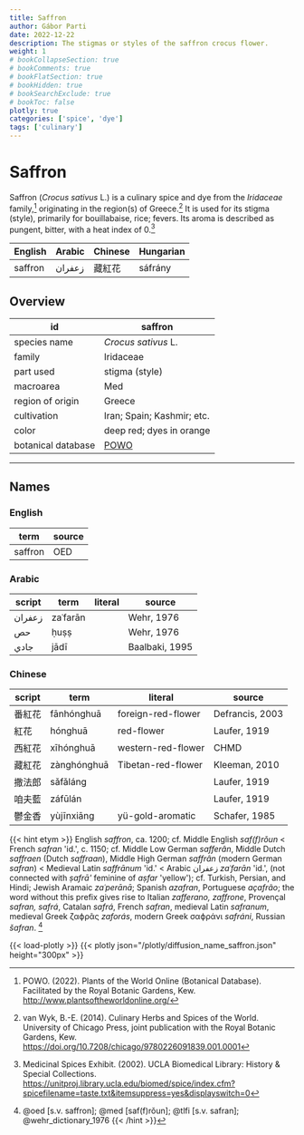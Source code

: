 ```yaml
---
title: Saffron
author: Gábor Parti
date: 2022-12-22
description: The stigmas or styles of the saffron crocus flower.
weight: 1
# bookCollapseSection: true
# bookComments: true
# bookFlatSection: true
# bookHidden: true
# bookSearchExclude: true
# bookToc: false
plotly: true
categories: ['spice', 'dye']
tags: ['culinary']
---
```


# Saffron

Saffron (*Crocus sativus* L.) is a culinary spice and dye from the *Iridaceae* family,[^powo] originating in the region(s) of Greece.[^van_wyk_culinary_2014] It is used for its stigma (style), primarily for bouillabaise, rice; fevers. Its aroma is described as pungent, bitter, with a heat index of 0.[^ucla_medicinal_2002]

|English|Arabic|Chinese|Hungarian|
|-------|------|-------|---------|
|saffron|زعفران|  藏紅花  | sáfrány |

## Overview

|        id        |                      saffron                      |
|------------------|---------------------------------------------------|
|   species name   |                *Crocus sativus* L.                |
|      family      |                     Iridaceae                     |
|     part used    |                   stigma (style)                  |
|     macroarea    |                        Med                        |
| region of origin |                       Greece                      |
|    cultivation   |             Iran; Spain; Kashmir; etc.            |
|       color      |              deep red; dyes in orange             |
|botanical database|[POWO](https://powo.science.kew.org/taxon/436688-1)|

***

## Names

### English

|  term |source|
|-------|------|
|saffron|  OED |

### Arabic

|script|  term  |literal|    source    |
|------|--------|-------|--------------|
|زعفران|zaʿfarān|       |  Wehr, 1976  |
|  حص  |  ḥuṣṣ  |       |  Wehr, 1976  |
| جادي |  jādī  |       |Baalbaki, 1995|

### Chinese

|script|    term   |      literal     |     source    |
|------|-----------|------------------|---------------|
|  番紅花 | fānhónghuā|foreign-red-flower|Defrancis, 2003|
|  紅花  |  hónghuā  |    red-flower    |  Laufer, 1919 |
|  西紅花 | xīhónghuā |western-red-flower|      CHMD     |
|  藏紅花 |zànghónghuā|Tibetan-red-flower| Kleeman, 2010 |
|  撒法郎 |  sǎfǎláng |                  |  Laufer, 1919 |
|  咱夫藍 |  záfūlán  |                  |  Laufer, 1919 |
|  鬱金香 | yùjīnxiāng| yü-gold-aromatic | Schafer, 1985 |


{{< hint etym >}}
English *saffron*, ca. 1200; cf. Middle English *saf(f)rǒun* < French *safran* 'id.', c. 1150; cf. Middle Low German *safferân*, Middle Dutch *saffraen* (Dutch *saffraan*), Middle High German *saffrân* (modern German *safran*) < Medieval Latin *saffrānum* 'id.' < Arabic زعفران *zaʿfarān* 'id.', (not connected with *ṣafrā'* feminine of *aṣfar* 'yellow'); cf. Turkish, Persian, and Hindi; Jewish Aramaic *zaʿperānā*; Spanish *azafran*, Portuguese *açafrão*; the word without this prefix gives rise to Italian *zafferano, zaffrone*, Provençal *safran, safrá*, Catalan *safrá*, French *safran*, medieval Latin *safranum*, medieval Greek ζαϕρᾶς *zaforás*, modern Greek σαϕράνι *safráni*, Russian *šafran*. [^1] 
 [^1]: @oed [s.v. saffron]; @med [saf(f)rǒun]; @tlfi [s.v. safran]; @wehr_dictionary_1976
{{< /hint >}}

{{< load-plotly >}}
{{< plotly json="/plotly/diffusion_name_saffron.json" height="300px" >}}

[^powo]: POWO. (2022). Plants of the World Online (Botanical Database). Facilitated by the Royal Botanic Gardens, Kew. http://www.plantsoftheworldonline.org/
[^van_wyk_culinary_2014]: van Wyk, B.-E. (2014). Culinary Herbs and Spices of the World. University of Chicago Press, joint publication with the Royal Botanic Gardens, Kew. https://doi.org/10.7208/chicago/9780226091839.001.0001
[^ucla_medicinal_2002]: Medicinal Spices Exhibit. (2002). UCLA Biomedical Library: History & Special Collections. https://unitproj.library.ucla.edu/biomed/spice/index.cfm?spicefilename=taste.txt&itemsuppress=yes&displayswitch=0

